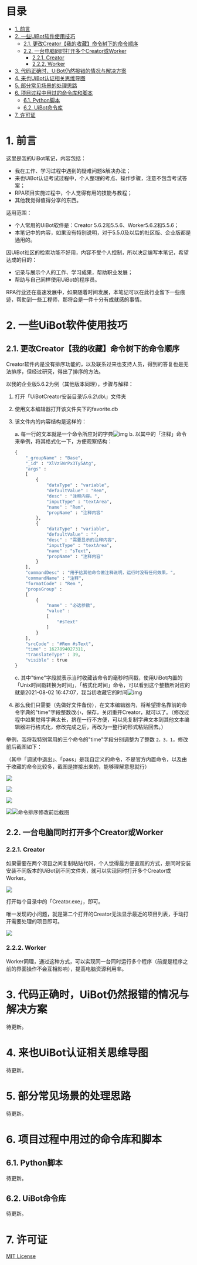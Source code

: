 # 目录

- [1. 前言](#1-前言)
- [2. 一些UiBot软件使用技巧](#2-一些uibot软件使用技巧)
  - [2.1. 更改Creator【我的收藏】命令树下的命令顺序](#21-更改creator我的收藏命令树下的命令顺序)
  - [2.2. 一台电脑同时打开多个Creator或Worker](#22-一台电脑同时打开多个creator或worker)
    - [2.2.1. Creator](#221-creator)
    - [2.2.2. Worker](#222-worker)
- [3. 代码正确时，UiBot仍然报错的情况与解决方案](#3-代码正确时uibot仍然报错的情况与解决方案)
- [4. 来也UiBot认证相关思维导图](#4-来也uibot认证相关思维导图)
- [5. 部分常见场景的处理思路](#5-部分常见场景的处理思路)
- [6. 项目过程中用过的命令库和脚本](#6-项目过程中用过的命令库和脚本)
  - [6.1. Python脚本](#61-python脚本)
  - [6.2. UiBot命令库](#62-uibot命令库)
- [7. 许可证](#7-许可证)

# 1. 前言

这里是我的UiBot笔记，内容包括：

* 我在工作、学习过程中遇到的疑难问题&解决办法；
* 来也UiBot认证考试过程中，个人整理的考点、操作步骤，注意不包含考试答案；
* RPA项目实施过程中，个人觉得有用的技能与教程；
* 其他我觉得值得分享的东西。

适用范围：

* 个人常用的UiBot软件是：Creator 5.6.2和5.5.6、Worker5.6.2和5.5.6；
* 本笔记中的内容，如果没有特别说明，对于5.5.0及以后的社区版、企业版都是通用的。

因UiBot社区的检索功能不好用，内容不受个人控制，所以决定编写本笔记，希望达成的目的：

* 记录与展示个人的工作、学习成果，帮助职业发展；
* 帮助与自己同样使用UiBot的程序员。

RPA行业还在高速发展中，如果随着时间发展，本笔记可以在此行业留下一些痕迹，帮助到一些工程师，那将会是一件十分有成就感的事情。

# 2. 一些UiBot软件使用技巧

## 2.1. 更改Creator【我的收藏】命令树下的命令顺序

Creator软件内是没有排序功能的，以及联系过来也支持人员，得到的答复也是无法排序，但经过研究，得出了排序的方法。

以我的企业版5.6.2为例（其他版本同理），步骤与解释：

1. 打开「UiBotCreator安装目录\5.6.2\db\」文件夹
2. 使用文本编辑器打开该文件夹下的favorite.db
3. 该文件内的内容结构是这样的：

   a. 每一行的文本就是一个命令所应对的字典![img](image/README/1651493573916.png)
   b. 以其中的「注释」命令来举例，将其格式化一下，方便观察结构：

      ```python
      {
          "_groupName" : "Base",
          "_id" : "XlVzSWrPx3Ty5Atg",
          "args" : 
          [
              {
                  "dataType" : "variable",
                  "defaultValue" : "Rem",
                  "desc" : "注释内容。",
                  "inputType" : "textArea",
                  "name" : "Rem",
                  "propName" : "注释内容"
              },
              {
                  "dataType" : "variable",
                  "defaultValue" : "",
                  "desc" : "需要显示的注释内容",
                  "inputType" : "textArea",
                  "name" : "sText",
                  "propName" : "注释内容"
              }
          ],
          "commandDesc" : "用于给其他命令做注释说明，运行时没有任何效果。",
          "commandName" : "注释",
          "formatCode" : "Rem ",
          "propsGroup" : 
          [
              {
                  "name" : "必选参数",
                  "value" : 
                  [
                      "#sText"
                  ]
              }
          ],
          "srcCode" : "#Rem #sText",
          "time" : 1627894027311,
          "translateType" : 39,
          "visible" : true
      }
      ```
   c. 其中"time"字段就表示当时收藏该命令的毫秒时间戳，使用UiBot内置的「Unix时间戳转换为时间」，「格式化时间」命令，可以看到这个整数所对应的就是2021-08-02 16:47:07，我当初收藏它的时间![img](image/README/1651493630711.png)
4. 那么我们只需要（先做好文件备份），在文本编辑器内，将希望排名靠前的命令字典的"time"字段整数改小，保存，关闭重开Creator，就可以了。（修改过程中如果觉得字典太长，挤在一行不方便，可以先复制字典文本到其他文本编辑器进行格式化，修改完成之后，再改为一整行的形式粘贴回去。）

举例，我将我特别常用的三个命令的"time"字段分别调整为了整数 `2，3，1`，修改前后截图如下：

（其中「调试中退出」、「pass」是我自定义的命令，不是官方内置命令，以及由于收藏的命令比较多，截图是拼接出来的，能够理解意思就行）

![](image/README/1651493773600.png)

![](image/README/1651493796520.png)

![](image/README/1651493824584.png)

![](file:///C:/Users/huhar/AppData/Local/Temp/mindmaster/1412239572/001/16514107236471_Copy_1.png)![命令排序修改前后截图](image/README/1651493190146.png "命令排序修改前后截图")

## 2.2. 一台电脑同时打开多个Creator或Worker

### 2.2.1. Creator

如果需要在两个项目之间复制粘贴代码，个人觉得最方便直观的方式，是同时安装安装不同版本的UiBot到不同文件夹，就可以实现同时打开多个Creator或Worker。

![](image/README/1651494002375.png)

 打开每个目录中的「Creator.exe」，即可。

唯一发现的小问题，就是第二个打开的Creator无法显示最近的项目列表，手动打开需要处理的项目即可。

![](image/README/1651494331433.png)

### 2.2.2. Worker

Worker同理，通过这种方式，可以实现同一台同时运行多个程序（前提是程序之前的界面操作不会互相影响），提高电脑资源利用率。

# 3. 代码正确时，UiBot仍然报错的情况与解决方案

待更新。

# 4. 来也UiBot认证相关思维导图

待更新。

# 5. 部分常见场景的处理思路

待更新。

# 6. 项目过程中用过的命令库和脚本

## 6.1. Python脚本

待更新。

## 6.2. UiBot命令库

待更新。

# 7. 许可证

[MIT License](../LICENSE "开源许可证")
